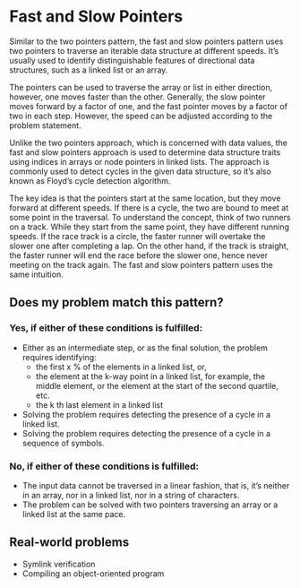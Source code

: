 # Fast and Slow Pointers

Similar to the two pointers pattern, the fast and slow pointers pattern uses two pointers to traverse an iterable data structure at different speeds. It’s usually used to identify distinguishable features of directional data structures, such as a linked list or an array.

The pointers can be used to traverse the array or list in either direction, however, one moves faster than the other. Generally, the slow pointer moves forward by a factor of one, and the fast pointer moves by a factor of two in each step. However, the speed can be adjusted according to the problem statement.

Unlike the two pointers approach, which is concerned with data values, the fast and slow pointers approach is used to determine data structure traits using indices in arrays or node pointers in linked lists. The approach is commonly used to detect cycles in the given data structure, so it’s also known as Floyd’s cycle detection algorithm.

The key idea is that the pointers start at the same location, but they move forward at different speeds. If there is a cycle, the two are bound to meet at some point in the traversal. To understand the concept, think of two runners on a track. While they start from the same point, they have different running speeds. If the race track is a circle, the faster runner will overtake the slower one after completing a lap. On the other hand, if the track is straight, the faster runner will end the race before the slower one, hence never meeting on the track again. The fast and slow pointers pattern uses the same intuition.



## Does my problem match this pattern?

### Yes, if either of these conditions is fulfilled:
- Either as an intermediate step, or as the final solution, the problem requires identifying:
    - the first x % of the elements in a linked list, or,
    - the element at the k-way point in a linked list, for example, the middle element, or the element at the start of the second quartile, etc.
    - the k th last element in a linked list
- Solving the problem requires detecting the presence of a cycle in a linked list.
- Solving the problem requires detecting the presence of a cycle in a sequence of symbols.

### No, if either of these conditions is fulfilled:
- The input data cannot be traversed in a linear fashion, that is, it’s neither in an array, nor in a linked list, nor in a string of characters.
- The problem can be solved with two pointers traversing an array or a linked list at the same pace.

## Real-world problems
- Symlink verification
- Compiling an object-oriented program


